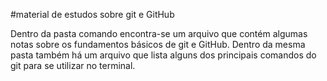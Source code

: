 
#material de estudos sobre git e GitHub

Dentro da pasta comando encontra-se um arquivo que contém algumas notas sobre os fundamentos básicos de git e GitHub. 
Dentro da mesma pasta também há um arquivo que lista alguns dos principais comandos do git para se utilizar no terminal.

